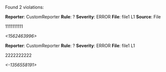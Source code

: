 Found 2 violations:

**Reporter**: CustomReporter
**Rule**: ?
**Severity**: ERROR
**File**: file1 L1
**Source**: File

1111111111

*<this is a auto generated comment from violation-comments-lib F7F8ASD8123FSDF>* *<1562463996>*

**Reporter**: CustomReporter
**Rule**: ?
**Severity**: ERROR
**File**: file1 L1

2222222222

*<this is a auto generated comment from violation-comments-lib F7F8ASD8123FSDF>* *<-1356558191>*

 *<ACCUMULATED-VIOLATIONS>*